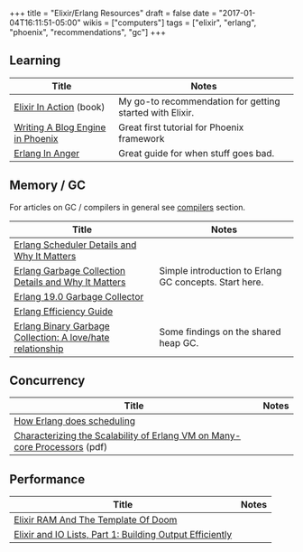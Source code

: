 +++
title = "Elixir/Erlang Resources"
draft = false
date = "2017-01-04T16:11:51-05:00"
wikis = ["computers"]
tags = ["elixir", "erlang", "phoenix", "recommendations", "gc"]
+++

## Learning

| Title                                    | Notes  |
|------------------------------------------|--------|
| [Elixir In Action]( http://a.co/hjRDstC) (book) | My go-to recommendation for getting started with Elixir. |
| [Writing A Blog Engine in Phoenix](https://medium.com/@diamondgfx/introduction-fe138ac6079d) | Great first tutorial for Phoenix framework |
| [Erlang In Anger](https://www.erlang-in-anger.com/) | Great guide for when stuff goes bad. |

## Memory / GC

For articles on GC / compilers in general see [compilers](/wiki-main/computers/compilers) section.

| Title | Notes  |
|-------|--------|
| [Erlang Scheduler Details and Why It Matters](https://hamidreza-s.github.io/erlang/scheduling/real-time/preemptive/migration/2016/02/09/erlang-scheduler-details.html) | |
| [Erlang Garbage Collection Details and Why It Matters](https://hamidreza-s.github.io/erlang%20garbage%20collection%20memory%20layout%20soft%20realtime/2015/08/24/erlang-garbage-collection-details-and-why-it-matters.html) | Simple introduction to Erlang GC concepts. Start here. |
| [Erlang 19.0 Garbage Collector](https://www.erlang-solutions.com/blog/erlang-19-0-garbage-collector.html) | |
| [Erlang Efficiency Guide](http://erlang.org/doc/efficiency\_guide/introduction.html) | |
| [Erlang Binary Garbage Collection: A love/hate relationship](http://blog.bugsense.com/post/74179424069/erlang-binary-garbage-collection-a-lovehate) | Some findings on the shared heap GC. |

## Concurrency

| Title | Notes  |
|-------|--------|
|[How Erlang does scheduling](http://jlouisramblings.blogspot.ca/2013/01/how-erlang-does-scheduling.html?m=1) | |
|[Characterizing the Scalability of Erlang VM on Many-core Processors](http://kth.diva-portal.org/smash/record.jsf?searchId=2&pid=diva2%3A392243&dswid=-8162) (pdf) | |

## Performance

| Title                                    | Notes  |
|------------------------------------------|--------|
| [Elixir RAM And The Template Of Doom](http://www.evanmiller.org/elixir-ram-and-the-template-of-doom.html) | |
| [Elixir and IO Lists, Part 1: Building Output Efficiently](https://www.bignerdranch.com/blog/elixir-and-io-lists-part-1-building-output-efficiently/) | |
